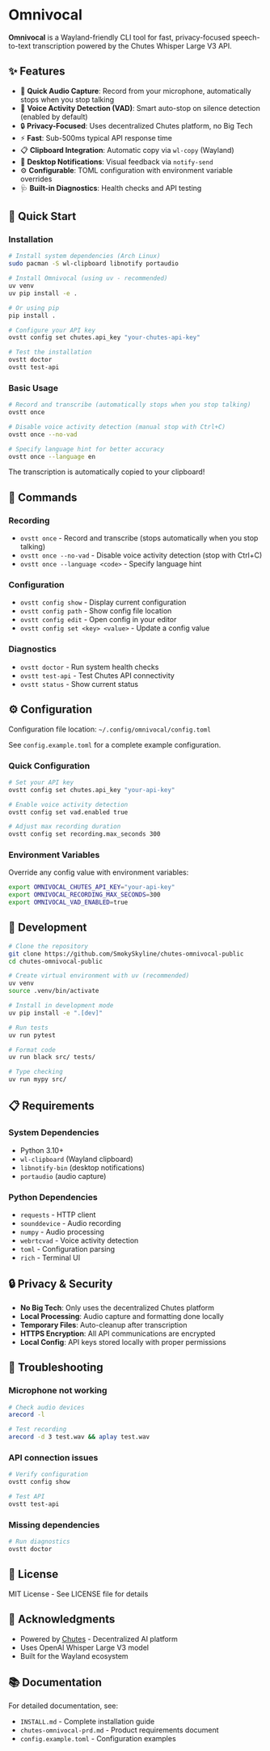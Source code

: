 # Omnivocal

**Omnivocal** is a Wayland-friendly CLI tool for fast, privacy-focused speech-to-text transcription powered by the Chutes Whisper Large V3 API.

## ✨ Features

- 🎤 **Quick Audio Capture**: Record from your microphone, automatically stops when you stop talking
- 🤖 **Voice Activity Detection (VAD)**: Smart auto-stop on silence detection (enabled by default)
- 🔒 **Privacy-Focused**: Uses decentralized Chutes platform, no Big Tech
- ⚡ **Fast**: Sub-500ms typical API response time
- 📋 **Clipboard Integration**: Automatic copy via `wl-copy` (Wayland)
- 🔔 **Desktop Notifications**: Visual feedback via `notify-send`
- ⚙️ **Configurable**: TOML configuration with environment variable overrides
- 🩺 **Built-in Diagnostics**: Health checks and API testing

## 🚀 Quick Start

### Installation

```bash
# Install system dependencies (Arch Linux)
sudo pacman -S wl-clipboard libnotify portaudio

# Install Omnivocal (using uv - recommended)
uv venv
uv pip install -e .

# Or using pip
pip install .

# Configure your API key
ovstt config set chutes.api_key "your-chutes-api-key"

# Test the installation
ovstt doctor
ovstt test-api
```

### Basic Usage

```bash
# Record and transcribe (automatically stops when you stop talking)
ovstt once

# Disable voice activity detection (manual stop with Ctrl+C)
ovstt once --no-vad

# Specify language hint for better accuracy
ovstt once --language en
```

The transcription is automatically copied to your clipboard!

## 📖 Commands

### Recording

- `ovstt once` - Record and transcribe (stops automatically when you stop talking)
- `ovstt once --no-vad` - Disable voice activity detection (stop with Ctrl+C)
- `ovstt once --language <code>` - Specify language hint

### Configuration

- `ovstt config show` - Display current configuration
- `ovstt config path` - Show config file location
- `ovstt config edit` - Open config in your editor
- `ovstt config set <key> <value>` - Update a config value

### Diagnostics

- `ovstt doctor` - Run system health checks
- `ovstt test-api` - Test Chutes API connectivity
- `ovstt status` - Show current status

## ⚙️ Configuration

Configuration file location: `~/.config/omnivocal/config.toml`

See `config.example.toml` for a complete example configuration.

### Quick Configuration

```bash
# Set your API key
ovstt config set chutes.api_key "your-api-key"

# Enable voice activity detection
ovstt config set vad.enabled true

# Adjust max recording duration
ovstt config set recording.max_seconds 300
```

### Environment Variables

Override any config value with environment variables:

```bash
export OMNIVOCAL_CHUTES_API_KEY="your-api-key"
export OMNIVOCAL_RECORDING_MAX_SECONDS=300
export OMNIVOCAL_VAD_ENABLED=true
```

## 🧪 Development

```bash
# Clone the repository
git clone https://github.com/SmokySkyline/chutes-omnivocal-public
cd chutes-omnivocal-public

# Create virtual environment with uv (recommended)
uv venv
source .venv/bin/activate

# Install in development mode
uv pip install -e ".[dev]"

# Run tests
uv run pytest

# Format code
uv run black src/ tests/

# Type checking
uv run mypy src/
```

## 📋 Requirements

### System Dependencies

- Python 3.10+
- `wl-clipboard` (Wayland clipboard)
- `libnotify-bin` (desktop notifications)
- `portaudio` (audio capture)

### Python Dependencies

- `requests` - HTTP client
- `sounddevice` - Audio recording
- `numpy` - Audio processing
- `webrtcvad` - Voice activity detection
- `toml` - Configuration parsing
- `rich` - Terminal UI

## 🔒 Privacy & Security

- **No Big Tech**: Only uses the decentralized Chutes platform
- **Local Processing**: Audio capture and formatting done locally
- **Temporary Files**: Auto-cleanup after transcription
- **HTTPS Encryption**: All API communications are encrypted
- **Local Config**: API keys stored locally with proper permissions

## 🐛 Troubleshooting

### Microphone not working

```bash
# Check audio devices
arecord -l

# Test recording
arecord -d 3 test.wav && aplay test.wav
```

### API connection issues

```bash
# Verify configuration
ovstt config show

# Test API
ovstt test-api
```

### Missing dependencies

```bash
# Run diagnostics
ovstt doctor
```

## 📄 License

MIT License - See LICENSE file for details

## 🙏 Acknowledgments

- Powered by [Chutes](https://chutes.ai) - Decentralized AI platform
- Uses OpenAI Whisper Large V3 model
- Built for the Wayland ecosystem

## 📚 Documentation

For detailed documentation, see:

- `INSTALL.md` - Complete installation guide
- `chutes-omnivocal-prd.md` - Product requirements document
- `config.example.toml` - Configuration examples

